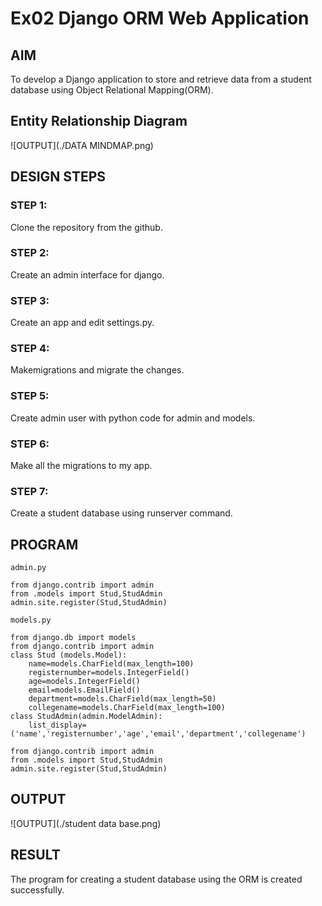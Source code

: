 # Ex02 Django ORM Web Application

## AIM
To develop a Django application to store and retrieve data from a student database using Object Relational Mapping(ORM).

## Entity Relationship Diagram

![OUTPUT](./DATA MINDMAP.png)
## DESIGN STEPS

### STEP 1:
Clone the repository from the github.

### STEP 2:
Create an admin interface for django.

### STEP 3:
Create an app and edit settings.py.

### STEP 4:
Makemigrations and migrate the changes.

### STEP 5:
Create admin user with python code for admin and models.

### STEP 6:
Make all the migrations to my app.

### STEP 7:
Create a student database using runserver command.

## PROGRAM
```
admin.py

from django.contrib import admin
from .models import Stud,StudAdmin
admin.site.register(Stud,StudAdmin)

models.py

from django.db import models
from django.contrib import admin
class Stud (models.Model):
    name=models.CharField(max_length=100)
    registernumber=models.IntegerField()
    age=models.IntegerField()
    email=models.EmailField()
    department=models.CharField(max_length=50)
    collegename=models.CharField(max_length=100)
class StudAdmin(admin.ModelAdmin):
    list_display=('name','registernumber','age','email','department','collegename')

from django.contrib import admin
from .models import Stud,StudAdmin
admin.site.register(Stud,StudAdmin)
```

## OUTPUT

![OUTPUT](./student data base.png)

## RESULT

The program for creating a student database using the ORM is created successfully.